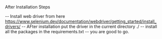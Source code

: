After Installation Steps

-- Install web driver from here https://www.selenium.dev/documentation/webdriver/getting_started/install_drivers/
-- AFter installation put the driver in the current directory ./
-- install all the packages in the requirements.txt
-- you are good to go.